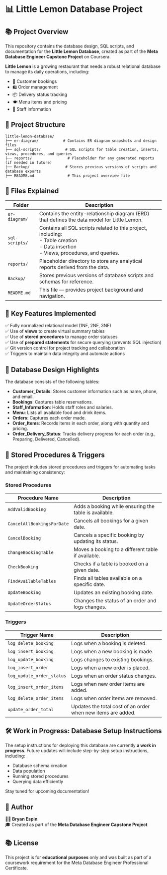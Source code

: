 # 📊 Little Lemon Database Project

## 📚 Project Overview
This repository contains the database design, SQL scripts, and documentation for the **Little Lemon Database**, created as part of the **Meta Database Engineer Capstone Project** on Coursera.

**Little Lemon** is a growing restaurant that needs a robust relational database to manage its daily operations, including:
- 📅 Customer bookings
- 🛍️ Order management
- 📦 Delivery status tracking
- 🍽️ Menu items and pricing
- 💼 Staff information

## 🏰 Project Structure
```
little-lemon-database/
├── er-diagram/           # Contains ER diagram snapshots and design files
├── sql-scripts/           # SQL scripts for table creation, inserts, views, procedures, and queries
├── reports/                # Placeholder for any generated reports (if needed in future)
├── Backup/                # Stores previous versions of scripts and database exports
├── README.md               # This project overview file
```

## 📂 Files Explained
| Folder | Description |
|---|---|
| `er-diagram/` | Contains the entity-relationship diagram (ERD) that defines the data model for Little Lemon. |
| `sql-scripts/` | Contains all SQL scripts related to this project, including:<br> - Table creation <br> - Data insertion <br> - Views, procedures, and queries. |
| `reports/` | Placeholder directory to store any analytical reports derived from the data. |
| `Backup/` | Stores previous versions of database scripts and schemas for reference. |
| `README.md` | This file — provides project background and navigation. |

## 🌟 Key Features Implemented
✅ Fully normalized relational model (1NF, 2NF, 3NF)  
✅ Use of **views** to create virtual summary tables  
✅ Use of **stored procedures** to manage order statuses  
✅ Use of **prepared statements** for secure querying (prevents SQL injection)  
✅ Git version control for project tracking and collaboration  
✅ Triggers to maintain data integrity and automate actions

## 📘 Database Design Highlights
The database consists of the following tables:
- **Customer_Details**: Stores customer information such as name, phone, and email.
- **Bookings**: Captures table reservations.
- **Staff_Information**: Holds staff roles and salaries.
- **Menu**: Lists all available food and drink items.
- **Orders**: Captures each order made.
- **Order_Items**: Records items in each order, along with quantity and pricing.
- **Order_Delivery_Status**: Tracks delivery progress for each order (e.g., Preparing, Delivered, Cancelled).

## 🔄 Stored Procedures & Triggers
The project includes stored procedures and triggers for automating tasks and maintaining consistency:

### **Stored Procedures**
| Procedure Name | Description |
|---|---|
| `AddValidBooking` | Adds a booking while ensuring the table is available. |
| `CancelAllBookingsForDate` | Cancels all bookings for a given date. |
| `CancelBooking` | Cancels a specific booking by updating its status. |
| `ChangeBookingTable` | Moves a booking to a different table if available. |
| `CheckBooking` | Checks if a table is booked on a given date. |
| `FindAvailableTables` | Finds all tables available on a specific date. |
| `UpdateBooking` | Updates an existing booking date. |
| `UpdateOrderStatus` | Changes the status of an order and logs changes. |

### **Triggers**
| Trigger Name | Description |
|---|---|
| `log_delete_booking` | Logs when a booking is deleted. |
| `log_insert_booking` | Logs when a new booking is made. |
| `log_update_booking` | Logs changes to existing bookings. |
| `log_insert_order` | Logs when a new order is placed. |
| `log_update_order_status` | Logs when an order status changes. |
| `log_insert_order_items` | Logs when new order items are added. |
| `log_delete_order_items` | Logs when order items are removed. |
| `update_order_total` | Updates the total cost of an order when new items are added. |

## 🛠️ Work in Progress: Database Setup Instructions
The setup instructions for deploying this database are currently **a work in progress**. Future updates will include step-by-step setup instructions, including:
- Database schema creation
- Data population
- Running stored procedures
- Querying data efficiently

Stay tuned for upcoming documentation!

## 👤 Author
👨‍💻 **Bryan Espin**  
🎓 Created as part of the **Meta Database Engineer Capstone Project**

## 📚 License
This project is for **educational purposes** only and was built as part of a coursework requirement for the Meta Database Engineer Professional Certificate.


